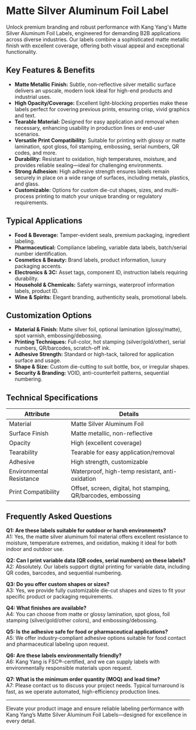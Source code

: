# Matte Silver Aluminum Foil Label

Unlock premium branding and robust performance with Kang Yang's Matte Silver Aluminum Foil Labels, engineered for demanding B2B applications across diverse industries. Our labels combine a sophisticated matte metallic finish with excellent coverage, offering both visual appeal and exceptional functionality.

## Key Features & Benefits

- **Matte Metallic Finish:** Subtle, non-reflective silver metallic surface delivers an upscale, modern look ideal for high-end products and industrial uses.
- **High Opacity/Coverage:** Excellent light-blocking properties make these labels perfect for covering previous prints, ensuring crisp, vivid graphics and text.
- **Tearable Material:** Designed for easy application and removal when necessary, enhancing usability in production lines or end-user scenarios.
- **Versatile Print Compatibility:** Suitable for printing with glossy or matte lamination, spot gloss, foil stamping, embossing, serial numbers, QR codes, and more.
- **Durability:** Resistant to oxidation, high temperatures, moisture, and provides reliable sealing—ideal for challenging environments.
- **Strong Adhesion:** High adhesive strength ensures labels remain securely in place on a wide range of surfaces, including metals, plastics, and glass.
- **Customizable:** Options for custom die-cut shapes, sizes, and multi-process printing to match your unique branding or regulatory requirements.

## Typical Applications

- **Food & Beverage:** Tamper-evident seals, premium packaging, ingredient labeling.
- **Pharmaceutical:** Compliance labeling, variable data labels, batch/serial number identification.
- **Cosmetics & Beauty:** Brand labels, product information, luxury packaging accents.
- **Electronics & 3C:** Asset tags, component ID, instruction labels requiring durability.
- **Household & Chemicals:** Safety warnings, waterproof information labels, product ID.
- **Wine & Spirits:** Elegant branding, authenticity seals, promotional labels.

## Customization Options

- **Material & Finish:** Matte silver foil, optional lamination (glossy/matte), spot varnish, embossing/debossing.
- **Printing Techniques:** Full-color, hot stamping (silver/gold/other), serial numbers, QR/barcodes, scratch-off ink.
- **Adhesive Strength:** Standard or high-tack, tailored for application surface and usage.
- **Shape & Size:** Custom die-cutting to suit bottle, box, or irregular shapes.
- **Security & Branding:** VOID, anti-counterfeit patterns, sequential numbering.

## Technical Specifications

| Attribute                | Details                                                      |
|--------------------------|--------------------------------------------------------------|
| Material                 | Matte Silver Aluminum Foil                                   |
| Surface Finish           | Matte metallic, non-reflective                               |
| Opacity                  | High (excellent coverage)                                    |
| Tearability              | Tearable for easy application/removal                        |
| Adhesive                 | High strength, customizable                                 |
| Environmental Resistance | Waterproof, high-temp resistant, anti-oxidation              |
| Print Compatibility      | Offset, screen, digital, hot stamping, QR/barcodes, embossing|

## Frequently Asked Questions

**Q1: Are these labels suitable for outdoor or harsh environments?**  
A1: Yes, the matte silver aluminum foil material offers excellent resistance to moisture, temperature extremes, and oxidation, making it ideal for both indoor and outdoor use.

**Q2: Can I print variable data (QR codes, serial numbers) on these labels?**  
A2: Absolutely. Our labels support digital printing for variable data, including QR codes, barcodes, and sequential numbering.

**Q3: Do you offer custom shapes or sizes?**  
A3: Yes, we provide fully customizable die-cut shapes and sizes to fit your specific product or packaging requirements.

**Q4: What finishes are available?**  
A4: You can choose from matte or glossy lamination, spot gloss, foil stamping (silver/gold/other colors), and embossing/debossing.

**Q5: Is the adhesive safe for food or pharmaceutical applications?**  
A5: We offer industry-compliant adhesive options suitable for food contact and pharmaceutical labeling upon request.

**Q6: Are these labels environmentally friendly?**  
A6: Kang Yang is FSC®-certified, and we can supply labels with environmentally responsible materials upon request.

**Q7: What is the minimum order quantity (MOQ) and lead time?**  
A7: Please contact us to discuss your project needs. Typical turnaround is fast, as we operate automated, high-efficiency production lines.

---

Elevate your product image and ensure reliable labeling performance with Kang Yang’s Matte Silver Aluminum Foil Labels—designed for excellence in every detail.